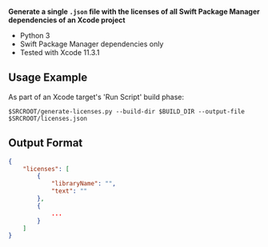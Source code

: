 **Generate a single `.json` file with the licenses of all Swift Package Manager dependencies of an Xcode project**

* Python 3
* Swift Package Manager dependencies only
* Tested with Xcode 11.3.1

## Usage Example

As part of an Xcode target's 'Run Script' build phase:

`$SRCROOT/generate-licenses.py --build-dir $BUILD_DIR --output-file $SRCROOT/licenses.json`


## Output Format
```json
{
    "licenses": [
        {
            "libraryName": "",
            "text": ""
        },
        {
            ...
        }
    ]
}
```
